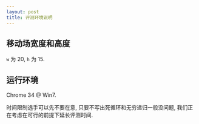```yaml
---
layout: post
title: 评测环境说明
---
```


## 移动场宽度和高度
`w` 为 20, `h` 为 15. 

## 运行环境
Chrome 34 @ Win7. 

时间限制选手可以先不要在意, 只要不写出死循环和无穷递归一般没问题, 我们正在考虑在可行的前提下延长评测时间. 
